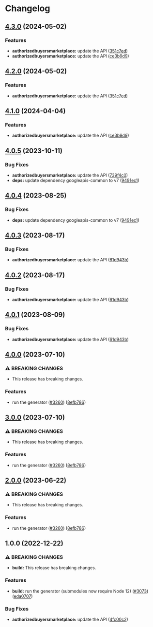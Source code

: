 # Changelog

## [4.3.0](https://github.com/googleapis/google-api-nodejs-client/compare/authorizedbuyersmarketplace-v4.2.0...authorizedbuyersmarketplace-v4.3.0) (2024-05-02)


### Features

* **authorizedbuyersmarketplace:** update the API ([351c7ed](https://github.com/googleapis/google-api-nodejs-client/commit/351c7edca745cf8d996963e6816811eaaca09a04))
* **authorizedbuyersmarketplace:** update the API ([ce3b9d9](https://github.com/googleapis/google-api-nodejs-client/commit/ce3b9d9cd6943d210729caea8e10f0b3d9ae5871))

## [4.2.0](https://github.com/googleapis/google-api-nodejs-client/compare/authorizedbuyersmarketplace-v4.1.0...authorizedbuyersmarketplace-v4.2.0) (2024-05-02)


### Features

* **authorizedbuyersmarketplace:** update the API ([351c7ed](https://github.com/googleapis/google-api-nodejs-client/commit/351c7edca745cf8d996963e6816811eaaca09a04))

## [4.1.0](https://github.com/googleapis/google-api-nodejs-client/compare/authorizedbuyersmarketplace-v4.0.5...authorizedbuyersmarketplace-v4.1.0) (2024-04-04)


### Features

* **authorizedbuyersmarketplace:** update the API ([ce3b9d9](https://github.com/googleapis/google-api-nodejs-client/commit/ce3b9d9cd6943d210729caea8e10f0b3d9ae5871))

## [4.0.5](https://github.com/googleapis/google-api-nodejs-client/compare/authorizedbuyersmarketplace-v4.0.4...authorizedbuyersmarketplace-v4.0.5) (2023-10-11)


### Bug Fixes

* **authorizedbuyersmarketplace:** update the API ([739f4c0](https://github.com/googleapis/google-api-nodejs-client/commit/739f4c0e80b3d2ab8135d8e7d975ee25f94df17c))
* **deps:** update dependency googleapis-common to v7 ([9491ec1](https://github.com/googleapis/google-api-nodejs-client/commit/9491ec1cdc3c413e7d73edcfcd59cf5c28a7c855))

## [4.0.4](https://github.com/googleapis/google-api-nodejs-client/compare/authorizedbuyersmarketplace-v4.0.3...authorizedbuyersmarketplace-v4.0.4) (2023-08-25)


### Bug Fixes

* **deps:** update dependency googleapis-common to v7 ([9491ec1](https://github.com/googleapis/google-api-nodejs-client/commit/9491ec1cdc3c413e7d73edcfcd59cf5c28a7c855))

## [4.0.3](https://github.com/googleapis/google-api-nodejs-client/compare/authorizedbuyersmarketplace-v4.0.2...authorizedbuyersmarketplace-v4.0.3) (2023-08-17)


### Bug Fixes

* **authorizedbuyersmarketplace:** update the API ([61d943b](https://github.com/googleapis/google-api-nodejs-client/commit/61d943be060a702f2c19d88115d5361acce74a55))

## [4.0.2](https://github.com/googleapis/google-api-nodejs-client/compare/authorizedbuyersmarketplace-v4.0.1...authorizedbuyersmarketplace-v4.0.2) (2023-08-17)


### Bug Fixes

* **authorizedbuyersmarketplace:** update the API ([61d943b](https://github.com/googleapis/google-api-nodejs-client/commit/61d943be060a702f2c19d88115d5361acce74a55))

## [4.0.1](https://github.com/googleapis/google-api-nodejs-client/compare/authorizedbuyersmarketplace-v4.0.0...authorizedbuyersmarketplace-v4.0.1) (2023-08-09)


### Bug Fixes

* **authorizedbuyersmarketplace:** update the API ([61d943b](https://github.com/googleapis/google-api-nodejs-client/commit/61d943be060a702f2c19d88115d5361acce74a55))

## [4.0.0](https://github.com/googleapis/google-api-nodejs-client/compare/authorizedbuyersmarketplace-v3.0.0...authorizedbuyersmarketplace-v4.0.0) (2023-07-10)


### ⚠ BREAKING CHANGES

* This release has breaking changes.

### Features

* run the generator ([#3260](https://github.com/googleapis/google-api-nodejs-client/issues/3260)) ([8efb786](https://github.com/googleapis/google-api-nodejs-client/commit/8efb7861b7da4bc1472a4b654e46f90b29fbff20))

## [3.0.0](https://github.com/googleapis/google-api-nodejs-client/compare/authorizedbuyersmarketplace-v2.0.0...authorizedbuyersmarketplace-v3.0.0) (2023-07-10)


### ⚠ BREAKING CHANGES

* This release has breaking changes.

### Features

* run the generator ([#3260](https://github.com/googleapis/google-api-nodejs-client/issues/3260)) ([8efb786](https://github.com/googleapis/google-api-nodejs-client/commit/8efb7861b7da4bc1472a4b654e46f90b29fbff20))

## [2.0.0](https://github.com/googleapis/google-api-nodejs-client/compare/authorizedbuyersmarketplace-v1.0.0...authorizedbuyersmarketplace-v2.0.0) (2023-06-22)


### ⚠ BREAKING CHANGES

* This release has breaking changes.

### Features

* run the generator ([#3260](https://github.com/googleapis/google-api-nodejs-client/issues/3260)) ([8efb786](https://github.com/googleapis/google-api-nodejs-client/commit/8efb7861b7da4bc1472a4b654e46f90b29fbff20))

## 1.0.0 (2022-12-22)


### ⚠ BREAKING CHANGES

* **build:** This release has breaking changes.

### Features

* **build:** run the generator (submodules now require Node 12) ([#3073](https://github.com/googleapis/google-api-nodejs-client/issues/3073)) ([eda0707](https://github.com/googleapis/google-api-nodejs-client/commit/eda07079dadab46a80b6f9ede618f4f43030169e))


### Bug Fixes

* **authorizedbuyersmarketplace:** update the API ([4fc00c2](https://github.com/googleapis/google-api-nodejs-client/commit/4fc00c223ef4792e8dee52ab0a11705a3b1ee455))

